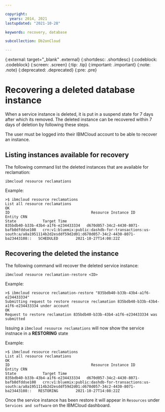 ```yaml
---

copyright:
  years: 2014, 2021
lastupdated: "2021-10-28"

keywords: recovery, database

subcollection: Db2onCloud

---
```


 
{:external: target="_blank" .external}
{:shortdesc: .shortdesc}
{:codeblock: .codeblock}
{:screen: .screen}
{:tip: .tip}
{:important: .important}
{:note: .note}
{:deprecated: .deprecated}
{:pre: .pre}

# Recovering a deleted database instance

When a service instance is deleted, it is put in a suspend state for 7 days after which its removed.  The deleted instance can be recovered within 7 days of deletion by following these steps.

The user must be logged into their IBMCloud account to be able to recover an instance.

## Listing instances available for recovery
The following command list the deleted instances that are available for reclamation:
```
ibmcloud resource reclamations
```

Example:
```
>$ ibmcloud resource reclamations
List all resource reclamations
OK
ID                                     Resource Instance ID                   Entity CRN                                                                                                                         State            Target Time
835bdb40-b33b-43b4-a1f6-e234433334   d670d057-34c2-4430-8071-bafb0dfddse108   crn:v1:bluemix:public:dashdb-for-transactions:us-south:a/a8a1951114b2d2esddf59d2d01:d670d057-34c2-4430-8071-ba23443108::   SCHEDULED        2021-10-27T14:08:22Z
```


## Recovering the deleted the instance
The following command will recover the deleted service instance:
```
ibmcloud resource reclamation-restore <ID>
```

Example:
```
>$ ibmcloud resource reclamation-restore "835bdb40-b33b-43b4-a1f6-e234433334"
Submitting request to restore resource reclamation 835bdb40-b33b-43b4-a1f6-e234433334 under account 
OK
Request to restore reclamation 835bdb40-b33b-43b4-a1f6-e234433334 was submitted
```

Issuing a `ibmcloud resource reclamations` will now show the service instnace in a **RESTORING** state

Example:
```
>$ ibmcloud resource reclamations
List all resource reclamations
OK
ID                                     Resource Instance ID                   Entity CRN                                                                                                                         State            Target Time
835bdb40-b33b-43b4-a1f6-e234433334   d670d057-34c2-4430-8071-bafb0dfddse108   crn:v1:bluemix:public:dashdb-for-transactions:us-south:a/a8a1951114b2d2esddf59d2d01:d670d057-34c2-4430-8071-ba23443108::   RESTORING        2021-10-27T14:08:22Z
```

Once the service instance has been restore it will appear in `Resources` under `Services and software` on the IBMCloud dashboard.
